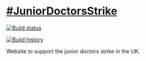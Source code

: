 # [#JuniorDoctorsStrike](http://JuniorDoctorsStrike.co.uk/)
[![Build status](https://ci.appveyor.com/api/projects/status/2d8tjp9i38gv6x2d/branch/master?svg=true)](https://ci.appveyor.com/project/dustinmoris/juniordoctorsstrike/branch/master)

[![Build history](http://buildstats.info/appveyor/chart/dustinmoris/JuniorDoctorsStrike)](https://ci.appveyor.com/project/dustinmoris/juniordoctorsstrike/history)

Website to support the junior doctors strike in the UK.